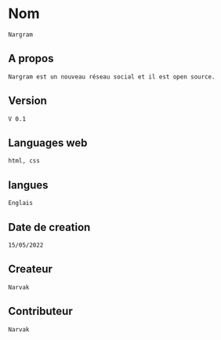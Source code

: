 # Nom
    Nargram

## A propos
    Nargram est un nouveau réseau social et il est open source.

## Version
    V 0.1

## Languages web
    html, css

## langues
    Englais

## Date de creation
    15/05/2022

## Createur
    Narvak

## Contributeur
    Narvak
